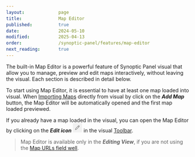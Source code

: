 ```yaml
---
layout:             page
title:              Map Editor
published:          true
date:               2024-05-10
modified:           2025-04-13
order:              /synoptic-panel/features/map-editor
next_reading:       true
---
```


The built-in Map Editor is a powerful feature of Synoptic Panel visual that allow you to manage, preview and edit maps interactively, without leaving the visual. Each section is described in detail below.

To start using Map Editor, it is essential to have at least one map loaded into visual.
When [Importing Maps](./../importing/index.md) directly from visual by click on the ***Add Map*** button, the Map Editor will be automatically opened and the first map loaded previewed.

If you already have a map loaded in the visual, you can open the Map Editor by clicking on the ***Edit icon*** <img src="images/pencil-icon.png" width="25" class="nomargin"> in the visual [Toolbar](./../toolbars.md).

> Map Editor is available only in the ***Editing View***, if you are not using the [Map URLs field well](./../../fields/map-urls.md).
